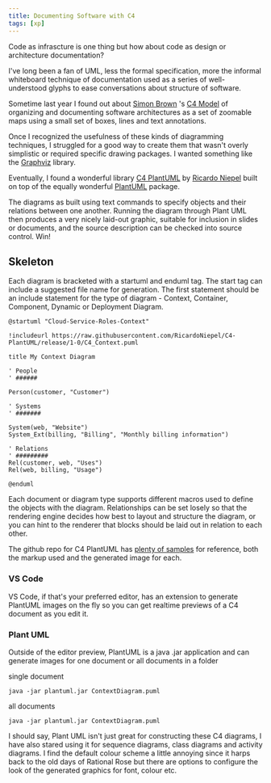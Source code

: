```yaml
---
title: Documenting Software with C4
tags: [xp]
---
```


Code as infrascture is one thing but how about code as design or architecture documentation?

I've long been a fan of UML, less the formal specification, more the informal whiteboard technique
of documentation used as a series of well-understood glyphs to ease conversations about structure of
software.

Sometime last year I found out about <a href="https://twitter.com/simonbrown">Simon Brown</a> 's <a href="https://c4model.com">C4 Model</a> of organizing and documenting software architectures as a set of zoomable maps using a small set of boxes, lines and text annotations.

Once I recognized the usefulness of these kinds of diagramming techniques, I struggled for a good way to create them that wasn't overly simplistic or required specific drawing packages. I wanted something like the <a href="https://graphviz.org">Graphviz</a> library.

Eventually, I found a wonderful library <a href="https://github.com/plantuml-stdlib/C4-PlantUML">C4 PlantUML</a> by <a href="https://twitter.com/RicardoNiepel">Ricardo Niepel</a> built on top of the equally wonderful <a href="https://plantuml.com">PlantUML</a> package.

The diagrams as built using text commands to specify objects and their relations between one another.
Running the diagram through Plant UML then produces a very nicely laid-out graphic, suitable for
inclusion in slides or documents, and the source description can be checked into source control. Win!

## Skeleton

Each diagram is bracketed with a startuml and enduml tag. The start tag can include a suggested file name for generation. The first statement should be an include statement for the type of diagram - Context, Container, Component, Dynamic or Deployment Diagram.

```shell
@startuml "Cloud-Service-Roles-Context"

!includeurl https://raw.githubusercontent.com/RicardoNiepel/C4-PlantUML/release/1-0/C4_Context.puml

title My Context Diagram

' People
' ######

Person(customer, "Customer")

' Systems
' #######

System(web, "Website")
System_Ext(billing, "Billing", "Monthly billing information")

' Relations
' #########
Rel(customer, web, "Uses")
Rel(web, billing, "Usage")

@enduml
```

Each document or diagram type supports different macros used to define the objects with the diagram. Relationships can be set losely so that the rendering engine decides how best to layout and structure the diagram, or you can hint to the renderer that blocks should be laid out in relation to each other.

The github repo for C4 PlantUML has <a href="https://github.com/plantuml-stdlib/C4-PlantUML/blob/master/samples/C4CoreDiagrams.md">plenty of samples</a> for reference, both the markup used and the generated image for each.

### VS Code

VS Code, if that's your preferred editor, has an extension to generate PlantUML images on the fly so you can get realtime previews of a C4 document as you edit it.

### Plant UML

Outside of the editor preview, PlantUML is a java .jar application and can generate images for one document or all documents in a folder

single document

```shell
java -jar plantuml.jar ContextDiagram.puml

```

all documents

```shell
java -jar plantuml.jar ContextDiagram.puml

```

I should say, Plant UML isn't just great for constructing these C4 diagrams, I have also stared using it for sequence diagrams, class diagrams and activity diagrams. I find the default colour scheme a little annoying since it harps back to the old days of Rational Rose but there are options to configure the look of the generated graphics for font, colour etc.
